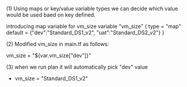 (1) Using maps or key/value variable types we can decide which value would be used baed on key defined.

introducing map variable for vm_size
variable "vm_size" {
type = "map"
default = {"dev":"Standard_DS1_v2",
"uat":"Standard_DS2_v2"}
}


(2) 
Modified vm_size in main.tf as follows:

vm_size               = "${var.vm_size["dev"]}"


(3) when we run plan it will automatically pick "dev" value

+ vm_size                          = "Standard_DS1_v2"
